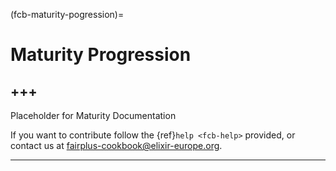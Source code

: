 (fcb-maturity-pogression)=

# Maturity Progression

+++
---
Placeholder for Maturity Documentation

If you want to contribute follow the {ref}`help <fcb-help>` provided, or contact us at [fairplus-cookbook@elixir-europe.org](mailto:fairplus-cookbook@elixir-europe.org).

---



